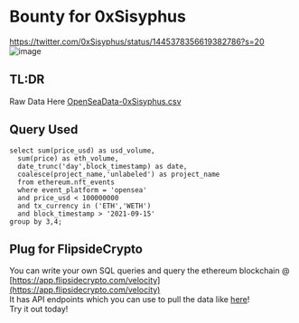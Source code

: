 # Bounty for 0xSisyphus
https://twitter.com/0xSisyphus/status/1445378356619382786?s=20  
![image](https://user-images.githubusercontent.com/9086733/136124795-97c1e765-2b4f-4557-ae2c-192293f1922b.png)  
## TL:DR
Raw Data Here
[OpenSeaData-0xSisyphus.csv](https://github.com/antonyip/aave_dashboards/files/7290121/OpenSeaData-0xSisyphus.csv)

## Query Used 
```
select sum(price_usd) as usd_volume, 
  sum(price) as eth_volume,
  date_trunc('day',block_timestamp) as date,
  coalesce(project_name,'unlabeled') as project_name
  from ethereum.nft_events 
  where event_platform = 'opensea' 
  and price_usd < 100000000
  and tx_currency in ('ETH','WETH')
  and block_timestamp > '2021-09-15' 
group by 3,4;
```
## Plug for FlipsideCrypto
You can write your own SQL queries and query the ethereum blockchain @ [https://app.flipsidecrypto.com/velocity](https://app.flipsidecrypto.com/velocity)  
It has API endpoints which you can use to pull the data like [here](https://api.flipsidecrypto.com/api/v2/queries/397d754a-5f73-4071-bcb5-ad5439dea98d/data/latest)!  
Try it out today!
